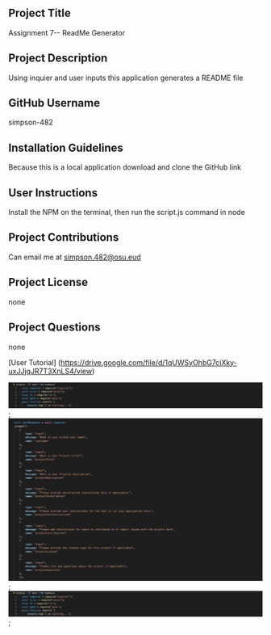 
## Project Title 
Assignment 7-- ReadMe Generator
## Project Description 
Using inquier and user inputs this application generates a README file
## GitHub Username 
simpson-482
## Installation Guidelines 
Because this is a local application download and clone the GitHub link
## User Instructions 
Install the NPM on the terminal, then run the script.js command in node
## Project Contributions 
Can email me at simpson.482@osu.eud
## Project License 
none
## Project Questions
none

[User Tutorial] (https://drive.google.com/file/d/1qUWSyOhbG7ciXky-uxJJjqJR7T3XnLS4/view)

![JavaScript Code 1](/./Assets/Image1.png);
![JavaScript Code 2](/./Assets/Image2.png);
![JavaScript Code 3](/./Assets/Image1.png);